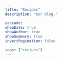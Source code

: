 ```yaml
---
title: "Recipes"
description: "Our blog."

cascade:
showDate: true
showAuthor: true
showSummary: true
invertPagination: false

tags: ["recipes"]
---
```


